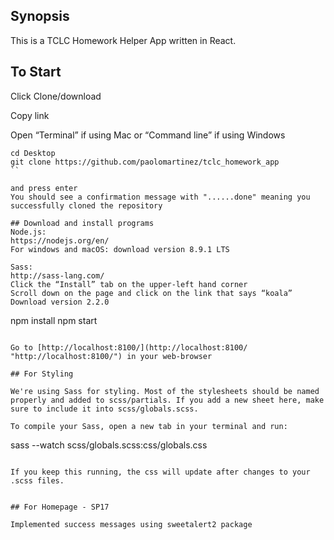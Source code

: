 ## Synopsis

This is a TCLC Homework Helper App written in React.

## To Start

Click Clone/download 

Copy link

Open “Terminal” if using Mac or “Command line” if using Windows
```
cd Desktop
git clone https://github.com/paolomartinez/tclc_homework_app 
``

and press enter
You should see a confirmation message with "......done" meaning you successfully cloned the repository

## Download and install programs
Node.js:
https://nodejs.org/en/
For windows and macOS: download version 8.9.1 LTS

Sass:
http://sass-lang.com/
Click the “Install” tab on the upper-left hand corner
Scroll down on the page and click on the link that says “koala”
Download version 2.2.0

```
npm install
npm start
```

Go to [http://localhost:8100/](http://localhost:8100/ "http://localhost:8100/") in your web-browser

## For Styling

We're using Sass for styling. Most of the stylesheets should be named properly and added to scss/partials. If you add a new sheet here, make sure to include it into scss/globals.scss.

To compile your Sass, open a new tab in your terminal and run:

```
sass --watch scss/globals.scss:css/globals.css
```

If you keep this running, the css will update after changes to your .scss files.


## For Homepage - SP17

Implemented success messages using sweetalert2 package

